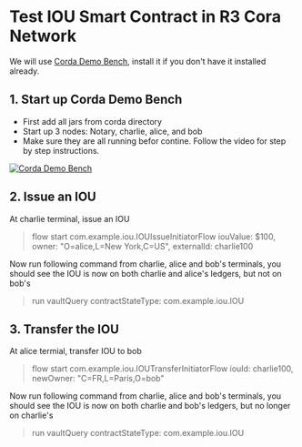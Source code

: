 # Test IOU Smart Contract in R3 Cora Network

We will use [Corda Demo Bench](https://docs.corda.net/demobench.html), install it if you don't have it installed already.

## 1. Start up Corda Demo Bench
   * First add all jars from corda directory
   * Start up 3 nodes: Notary, charlie, alice, and bob
   * Make sure they are all running befor contine. Follow the video for step by step instructions.

<p><a target="_blank" rel="noopener noreferrer" href="../../../recordings/corddemo.gif"><img src="../../../recordings/corddemo.gif" alt="Corda Demo Bench" style="max-width:75%;"></a></p>

## 2. Issue an IOU

At charlie terminal, issue an IOU

> flow start com.example.iou.IOUIssueInitiatorFlow iouValue: $100, owner: "O=alice,L=New York,C=US", externalId: charlie100

Now run following command from charlie, alice and bob's terminals, you should see the IOU is now on both charlie and alice's ledgers, but not on bob's

> run vaultQuery contractStateType: com.example.iou.IOU

## 3. Transfer the IOU

At alice termial, transfer IOU to bob

> flow start com.example.iou.IOUTransferInitiatorFlow iouId: charlie100, newOwner: "C=FR,L=Paris,O=bob"

Now run following command from charlie, alice and bob's terminals, you should see the IOU is now on both charlie and bob's ledgers, but no longer on charlie's

> run vaultQuery contractStateType: com.example.iou.IOU
